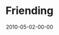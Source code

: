 ---
layout: message
category: message
series: "Force Feed"
title: "Friending"
date: 2010-05-02-00-00
message_id: 617
audio: "http://s3.amazonaws.com/crossroads-media/messages/audio/ForceFeed4.mp3"
audio-duration: "36:16"
description: "Todd Henry talks about how technology is conforming the experience of being human."
video: "http://s3.amazonaws.com/crossroads-media/messages/video/ForceFeed4.mp4"
video-duration: "44:01"
video-image: "http://s3.amazonaws.com/crossroads-media/images/DefaultVideoImage.jpg"
program: "http://s3.amazonaws.com/crossroads-media/documents/05_01-02_10Program.pdf"
explicit: false
---